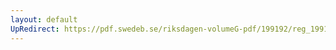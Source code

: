 ```yaml
---
layout: default
UpRedirect: https://pdf.swedeb.se/riksdagen-volumeG-pdf/199192/reg_199192/reg_199192_0723.pdf
---
```

